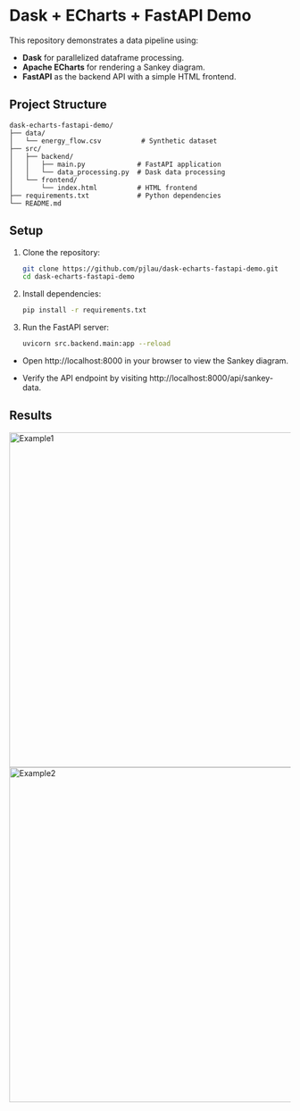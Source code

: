 # Dask + ECharts + FastAPI Demo

This repository demonstrates a data pipeline using:
- **Dask** for parallelized dataframe processing.
- **Apache ECharts** for rendering a Sankey diagram.
- **FastAPI** as the backend API with a simple HTML frontend.

## Project Structure

    dask-echarts-fastapi-demo/
    ├── data/
    │   └── energy_flow.csv          # Synthetic dataset
    ├── src/
    │   ├── backend/
    │   │   ├── main.py             # FastAPI application
    │   │   └── data_processing.py  # Dask data processing
    │   └── frontend/
    │       └── index.html          # HTML frontend 
    ├── requirements.txt            # Python dependencies
    └── README.md

## Setup

1. Clone the repository:
   ```bash
   git clone https://github.com/pjlau/dask-echarts-fastapi-demo.git
   cd dask-echarts-fastapi-demo

2. Install dependencies:
   ```bash
   pip install -r requirements.txt

3. Run the FastAPI server:
   ```bash
   uvicorn src.backend.main:app --reload

- Open http://localhost:8000 in your browser to view the Sankey diagram.

- Verify the API endpoint by visiting http://localhost:8000/api/sankey-data.

## Results

<img src="images/demo_fig1.png" alt="Example1" width="600">
<br>
<img src="images/demo_fig2.png" alt="Example2" width="600">
